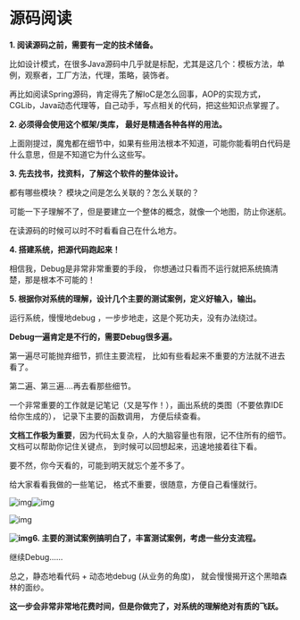# 源码阅读

**1. 阅读源码之前，需要有一定的技术储备。**

比如设计模式，在很多Java源码中几乎就是标配，尤其是这几个：模板方法，单例，观察者，工厂方法，代理，策略，装饰者。

再比如阅读Spring源码，肯定得先了解IoC是怎么回事，AOP的实现方式，CGLib，Java动态代理等，自己动手，写点相关的代码，把这些知识点掌握了。

**2. 必须得会使用这个框架/类库， 最好是精通各种各样的用法。**

上面刚提过，魔鬼都在细节中，如果有些用法根本不知道，可能你能看明白代码是什么意思，但是不知道它为什么这些写。

**3. 先去找书，找资料，了解这个软件的整体设计。**

都有哪些模块？ 模块之间是怎么关联的？怎么关联的？

可能一下子理解不了，但是要建立一个整体的概念，就像一个地图，防止你迷航。

在读源码的时候可以时不时看看自己在什么地方。

**4. 搭建系统，把源代码跑起来！**

相信我，Debug是非常非常重要的手段， 你想通过只看而不运行就把系统搞清楚，那是根本不可能的！

**5. 根据你对系统的理解，设计几个主要的测试案例，定义好输入，输出。**

运行系统，慢慢地debug ，一步步地走，这是个死功夫，没有办法绕过。

**Debug一遍肯定是不行的，需要Debug很多遍。**

第一遍尽可能抛弃细节，抓住主要流程， 比如有些看起来不重要的方法就不进去看了。

第二遍、第三遍....再去看那些细节。

一个非常重要的工作就是记笔记（又是写作！），画出系统的类图（不要依靠IDE给你生成的）， 记录下主要的函数调用， 方便后续查看。

**文档工作极为重要**，因为代码太复杂，人的大脑容量也有限，记不住所有的细节。 文档可以帮助你记住关键点， 到时候可以回想起来，迅速地接着往下看。

要不然，你今天看的，可能到明天就忘个差不多了。

给大家看看我做的一些笔记， 格式不重要，很随意，方便自己看懂就行。

![img](https://mmbiz.qpic.cn/mmbiz_png/KyXfCrME6ULlYoLJNibjQGQHpsjfE8nnPMBiaJKxlUkTygRKKQicialdqIlhjef20tXAbbl34KotXmkVfOInqxfFNQ/640?wx_fmt=gif&tp=webp&wxfrom=5&wx_lazy=1&wx_co=1)![img](https://mmbiz.qpic.cn/mmbiz_png/KyXfCrME6ULlYoLJNibjQGQHpsjfE8nnPpPbeibQia5QzstE5ib0MFAadBUZDK3T7mVehKGamVHLlIbHH8ITlWvaKA/640?wx_fmt=png&tp=webp&wxfrom=5&wx_lazy=1&wx_co=1)

![img](https://mmbiz.qpic.cn/mmbiz_png/KyXfCrME6ULlYoLJNibjQGQHpsjfE8nnPhtibslicLxG3ib7t19yMRd7iaGScu6X4HUUAAOHXmefhGnI3PMXoKfFmIg/640?wx_fmt=png&tp=webp&wxfrom=5&wx_lazy=1&wx_co=1)

**![img](https://mmbiz.qpic.cn/mmbiz_png/KyXfCrME6ULlYoLJNibjQGQHpsjfE8nnPMBiaJKxlUkTygRKKQicialdqIlhjef20tXAbbl34KotXmkVfOInqxfFNQ/640?wx_fmt=gif&tp=webp&wxfrom=5&wx_lazy=1&wx_co=1)6. 主要的测试案例搞明白了，丰富测试案例，考虑一些分支流程。**

继续Debug......

总之，静态地看代码 + 动态地debug (从业务的角度)， 就会慢慢揭开这个黑暗森林的面纱。

**这一步会非常非常地花费时间，但是你做完了，对系统的理解绝对有质的飞跃。**


